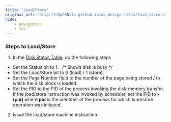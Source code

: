 ```yaml
---
title: 'Load/Store'
original_url: 'http://eXpOSNitc.github.io/os_design-files/load_store.html'
hide:
    - navigation
    - toc
---
```


### Steps to Load/Store

1) In the [Disk Status Table](mem-ds.md#ds_table), do the following steps


* Set the Status bit to 1.   /* Shows disk is busy */
* Set the Load/Store bit to 0 (load) / 1 (store).
* Set the Page Number field to the number of the page being stored / to which the disk block is loaded.
* Set the PID to the PID of the process invoking the disk-memory transfer. If the load/store instruction was invoked by scheduler, set the PID to **-(pid)** where **pid** is the identifier of the process for which load/store operation was initiated.


2) Issue the load/store machine instruction.















































